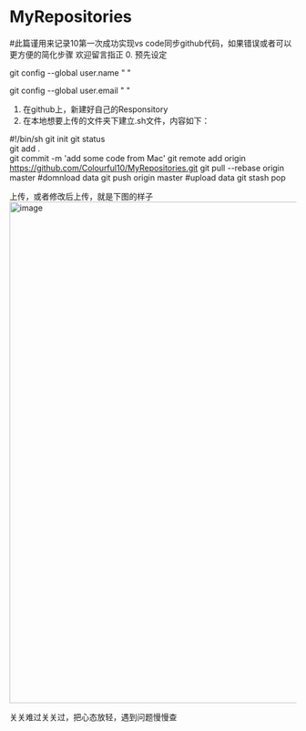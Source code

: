 # MyRepositories
#此篇谨用来记录10第一次成功实现vs code同步github代码，如果错误或者可以更方便的简化步骤 欢迎留言指正
0. 预先设定

git config --global user.name " "

git config --global user.email " "

1. 在github上，新建好自己的Responsitory
2. 在本地想要上传的文件夹下建立.sh文件，内容如下：

#!/bin/sh
git init 
git status  
git add .  
git commit -m 'add some code from Mac'
git remote add origin https://github.com/Colourful10/MyRepositories.git
git pull --rebase origin master   #domnload data
git push origin master            #upload data
git stash pop

上传，或者修改后上传，就是下图的样子
<img width="880" alt="image" src="https://user-images.githubusercontent.com/53842935/190886905-1778e7d6-74d2-41fe-9a19-bc6f68f87517.png">


关关难过关关过，把心态放轻，遇到问题慢慢查
